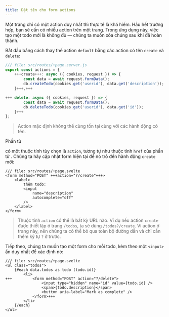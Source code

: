 ```yaml
---
title: Đặt tên cho form actions
---
```


Một trang chỉ có một action duy nhất thì thực tế là khá hiếm. Hầu hết trường hợp, bạn sẽ cần có nhiều action trên một trang. Trong ứng dụng này, việc tạo một todo mới là không đủ — chúng ta muốn xóa chúng sau khi đã hoàn thành.

Bắt đầu bằng cách thay thế action `default` bằng các action có tên `create` và `delete`:

```js
/// file: src/routes/+page.server.js
export const actions = {
	+++create+++: async ({ cookies, request }) => {
		const data = await request.formData();
		db.createTodo(cookies.get('userid'), data.get('description'));
	}+++,+++

+++	delete: async ({ cookies, request }) => {
		const data = await request.formData();
		db.deleteTodo(cookies.get('userid'), data.get('id'));
	}+++
};
```

> Action mặc định không thể cùng tồn tại cùng với các hành động có tên.

Phần tử <form> có một thuộc tính tùy chọn là `action`, tương tự như thuộc tính `href` của phần tử <a>. Chúng ta hãy cập nhật form hiện tại để nó trỏ đến hành động `create` mới:

```svelte
/// file: src/routes/+page.svelte
<form method="POST" +++action="?/create"+++>
	<label>
		thêm todo:
		<input
			name="description"
			autocomplete="off"
		/>
	</label>
</form>
```

> Thuộc tính `action` có thể là bất kỳ URL nào. Ví dụ nếu action `create` được thiết lập ở trang `/todos`, ta sẽ dùng `/todos?/create`. Vì action ở trang này, nên chúng ta có thể bỏ qua toàn bộ đường dẫn và chỉ cần thêm ký tự `?` ở trước.

Tiếp theo, chúng ta muốn tạo một form cho mỗi todo, kèm theo một `<input>` ẩn duy nhất để xác định nó:

```svelte
/// file: src/routes/+page.svelte
<ul class="todos">
	{#each data.todos as todo (todo.id)}
		<li>
+++			<form method="POST" action="?/delete">
				<input type="hidden" name="id" value={todo.id} />
				<span>{todo.description}</span>
				<button aria-label="Mark as complete" />
			</form>+++
		</li>
	{/each}
</ul>
```
